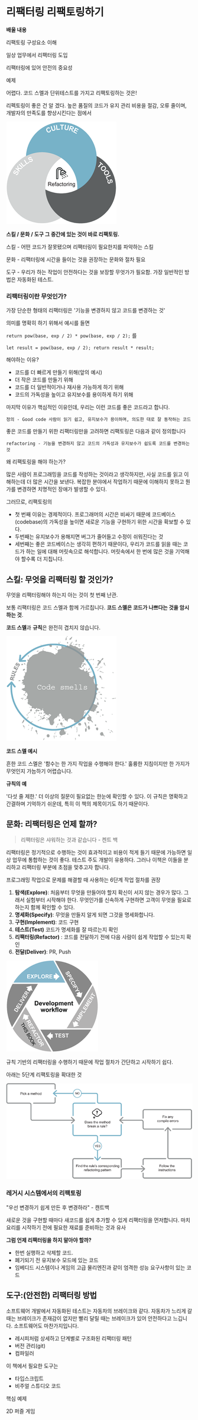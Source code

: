 # 리팩터링 리팩토링하기

**배울 내용**

리팩토링 구성요소 이해

일상 업무에서 리팩터링 도입

리팩터링에 있어 안전의 중요성

예제



어렵다. 코드 스멜과 단위테스트를 가지고 리팩토링하는 것은!

리펙토링이 좋은 건 알 겠다. 높은 품질의 코드가 유지 관리 비용을 절감, 오류 줄이며, 개발자의 만족도를 향상시킨다는 점에서 

![img](https://raw.githubusercontent.com/LenKIM/images/master/2023-07-05/01_01.png)



**스킬 / 문화 / 도구 그 중간에 있는 것이 바로 리팩토링.**

스킬 - 어떤 코드가 잘못됐으며 리팩터링이 필요한지를 파악하는 스킬

문화 - 리팩터링에 시간을 들이는 것을 권장하는 문화와 절차 필요

도구 - 우리가 하는 작업이 안전하다는 것을 보장할 무엇가가 필요함. 가장 일반적인 방법은 자동화된 테스트.



### 리팩터링이란 무엇인가?

가장 단순한 형태의 리팩터링은  '기능을 변경하지 않고 코드를 변경하는 것'

의미를 명확히 하기 위해서 예시를 들면

`return pow(base, exp / 2) * pow(base, exp / 2);` 를

`let result = pow(base, exp / 2); return result * result;`



해야하는 이유?

- 코드를 더 빠르게 만들기 위해(앞의 예시)
- 더 작은 코드를 만들기 위해
- 코드를 더 일반적이거나 재사용 가능하게 하기 위해
- 코드의 가독성을 높이고 유지보수를 용이하게 하기 위해



마지막 이유가 핵심적인 이유인데, 우리는 이런 코드를 좋은 코드라고 합니다.

`정의 - Good code 사람이 읽기 쉽고, 유지보수가 용이하며, 의도한 대로 잘 동작하는 코드`



좋은 코드를 만들기 위한 리팩터링만을 고려하면 리팩토링은 다음과 같이 정의합니다

`refactoring - 기능을 변경하지 않고 코드의 가독성과 유지보수가 쉽도록 코드를 변경하는 것`



왜 리팩토링을 해야 하는가?

많은 사람이 프로그래밍을 코드를 작성하는 것이라고 생각하지만, 사실 코드를 읽고 이해하는데 더 많은 시간을 보낸다. 복잡한 분야에서 작업하기 때문에 이해하지 못하고 뭔가를 변경하면 치명적인 장애가 발생할 수 있다.

그러므로, 리팩토링의 

- 첫 번째 이유는 경제적이다. 프로그래머의 시간은 비싸기 때문에 코드베이스(codebase)의 가독성을 높이면 새로운 기능을 구현하기 위한 시간을 확보할 수 있다.
- 두번째는 유지보수가 용해지면 버그가 줄어들고 수정이 쉬워진다는 것
- 세번째는 좋은 코드베이스는 생각히 편하기 때문이다, 우리가 코드를 읽을 때는 코드가 하는 일에 대해 머릿속으로 해석합니다. 머릿속에서 한 번에 많은 것을 기억해야 할수록 더 지칩니다.



## 스킬: 무엇을 리팩터링 할 것인가?

 무엇을 리팩터링해야 하는지 아는 것이 첫 번째 난관. 

보통 리팩터링은 코드 스멜과 함께 가르칩니다. **코드 스멜은 코드가 나쁘다는 것을 암시하는 것**. 



**코드 스멜**과 **규칙**은 완전히 겹치지 않습니다. 

![img](https://raw.githubusercontent.com/LenKIM/images/master/2023-07-05/01_02.png)

**코드 스멜 예시**

흔한 코드 스멜은 '함수는 한 가지 작업을 수행해야 한다.' 훌륭한 지침이지만 한 가지가 무엇인지 가늠하기 어렵습니다.

**규칙의 예**

 '다섯 줄 제한.' 더 이상의 질문이 필요없는 한눈에 확인할 수 있다. 이 규칙은 명확하고 간결하며 기억하기 쉬운데, 특히 이 책의 제목이기도 하기 때문이다.



## 문화: 리팩터링은 언제 할까?

> 리팩터링은 샤워하는 것과 같습니다 - 켄트 백

 리팩터링은 정기적으로 수행하는 것이 효과적이고 비용이 적게 들기 때문에 가능하면 일상 업무에 통합하는 것이 좋다. 테스트 주도 개발이 유용하다. 그러나 이책은 이들을 분리하고 리팩터링 부분에 초점을 맞추고자 합니다.

프로그래밍 작업으로 문제를 해결할 때 사용하는 6단계 작업 절차를 권장

1. **탐색(Explore)**: 처음부터 무엇을 만들어야 할지 확신이 서지 않는 경우가 많다. 그래서 실험부터 시작해야 한다. 무엇인가를 신속하게 구현하면 고객이 무엇을 필요로 하는지 함께 확인할 수 있다.
2. **명세화(Specify)**: 무엇을 만들지 알게 되면 그것을 명세화합니다.
3. **구현(Implement)**: 코드 구현
4. **테스트(Test)** 코드가 명세화를 잘 따르는지 확인
5. **리팩터링(Refactor)** : 코드를 전달하기 전에 다음 사람이 쉽게 작업할 수 있는지 확인
6. **전달(Deliver)**: PR, Push

![img](https://raw.githubusercontent.com/LenKIM/images/master/2023-07-05/01_03.png)

규칙 기반의 리팩터링을 수행하기 때문에 작업 절차가 간단하고 시작하기 쉽다.

아래는 5단계 리팩토링을 확대한 것

![img](https://raw.githubusercontent.com/LenKIM/images/master/2023-07-05/01_04.png)

### 레거시 시스템에서의 리팩토링

"우선 변경하기 쉽게 만든 후 변경하라" - 캔트백

 새로운 것을 구현할 때마다 새코드를 쉽게 추가할 수 있게 리팩터링을 먼저합니다. 마치 요리를 시작하기 전에 필요한 재료를 준비하는 것과 유사

**그럼 언제 리팩터링을 하지 말아야 할까?**

- 한번 실행하고 삭제할 코드.
- 폐기되기 전 유지보수 모드에 있는 코드
- 임베디드 시스템이나 게임의 고급 물리엔진과 같이 엄격한 성능 요구사항이 있는 코드

## 도구:(안전한) 리팩터링 방법

소프트웨어 개발에서 자동화된 테스트는 자동차의 브레이크와 같다. 자동차가 느리게 갈 때는 브레이크가 존재감이 없지만 빨리 달릴 때는 브레이크가 있어 안전하다고 느깁니다. 소프트웨어도 마찬가지입니다.

- 레시피처럼 상세하고 단계별로 구조화된 리팩터링 패턴
- 버전 관리(git)
- 컴파일러



이 책에서 필요한 도구는

- 타입스크립트
- 비주얼 스튜디오 코드

핵심 예제

2D 퍼즐 게임